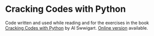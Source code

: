 # Cracking Codes with Python
Code written and used while reading and for the exercises in the book [Cracking Codes with Python](https://nostarch.com/crackingcodes) by Al Swwigart.
[Online version](https://inventwithpython.com/cracking/) available.
